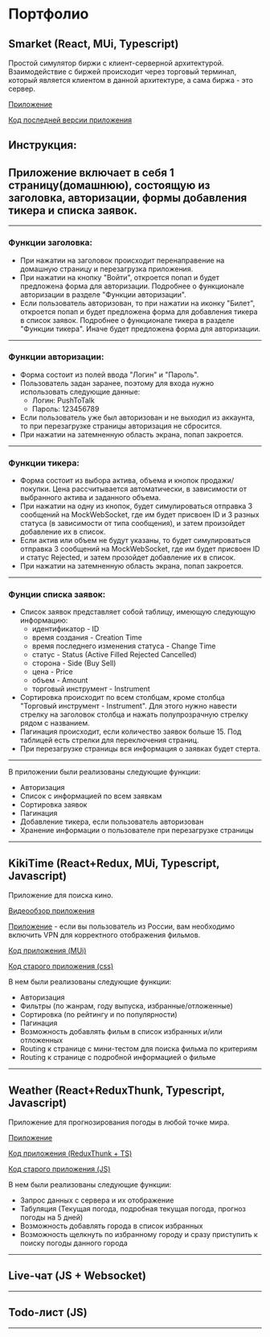 # **Портфолио**

## Smarket (React, MUi, Typescript)

Простой симулятор биржи с клиент-серверной архитектурой. Взаимодействие с биржей происходит через торговый терминал, который является клиентом в данной архитектуре, а сама биржа - это сервер.

[Приложение](https://pushtotalkme.github.io/Smarket/) 

[Код последней версии приложения](https://github.com/PushToTalkMe/Smarket/tree/release)

## Инструкция:
## Приложение включает в себя 1 страницу(домашнюю), состоящую из заголовка, авторизации, формы добавления тикера и списка заявок.
--------------------------------------
### Функции заголовка:
  - При нажатии на заголовок происходит перенаправение на домашную страницу и перезагрузка приложения.
  - При нажатии на кнопку "Войти", откроется попап и будет предложена форма для авторизации. Подробнее о функционале авторизации в разделе "Функции авторизации".
  - Если пользователь авторизован, то при нажатии на иконку "Билет", откроется попап и будет предложена форма для добавления тикера в список заявок. Подробнее о функционале тикера в разделе "Функции тикера". Иначе будет предложена форма для авторизации.
--------------------------------------
### Функции авторизации:
  - Форма состоит из полей ввода "Логин" и "Пароль".
  - Пользователь задан заранее, поэтому для входа нужно использовать следующие данные:
    - Логин: PushToTalk
    - Пароль: 123456789
  - Если пользователь уже был авторизован и не выходил из аккаунта, то при перезагрузке страницы авторизация не сбросится.
  - При нажатии на затемненную область экрана, попап закроется.
--------------------------------------
### Функции тикера:
  - Форма состоит из выбора актива, объема и кнопок продажи/покупки. Цена рассчитывается автоматически, в зависимости от выбранного актива и заданного объема.
  - При нажатии на одну из кнопок, будет симулироваться отправка 3 сообщений на MockWebSocket, где им будет присвоен ID и 3 разных статуса (в зависимости от типа сообщения), и затем произойдет добавление их в список.
  - Если актив или объем не будут указаны, то будет симулироваться отправка 3 сообщений на MockWebSocket, где им будет присвоен ID и статус Rejected, и затем прозойдет добавление их в список.
  - При нажатии на затемненную область экрана, попап закроется.
--------------------------------------   
### Фунции списка заявок:
  - Список заявок представляет собой таблицу, имеющую следующую информацию:
    - идентификатор - ID
    - время создания - Creation Time
    - время последнего изменения статуса - Change Time
    - статус - Status (Active Filled Rejected Cancelled)
    - сторона - Side (Buy Sell)
    - цена - Price
    - объем - Amount
    - торговый инструмент - Instrument
  - Сортировка происходит по всем столбцам, кроме столбца "Торговый инструмент - Instrument". Для этого нужно навести стрелку на заголовок столбца и нажать полупрозрачную стрелку рядом с названием.
  - Пагинация происходит, если количество заявок больше 15. Под таблицей есть стрелки для переключения страниц.
  - При перезагрузке страницы вся информация о заявках будет стерта.
--------------------------------------
В приложении были реализованы следующие функции:
  - Авторизация
  - Список с информацией по всем заявкам
  - Сортировка заявок
  - Пагинация
  - Добавление тикера, если пользователь авторизован
  - Хранение информации о пользователе при перезагрузке страницы
--------------------------------------

## KikiTime (React+Redux, MUi, Typescript, Javascript)

Приложение для поиска кино.

[Видеообзор приложения](https://www.youtube.com/watch?v=zSvlezL1NBU)

[Приложение](https://pushtotalkme.github.io/KikiTime/) - если вы пользователь из России, вам необходимо включить VPN для корректного отображения фильмов.

[Код приложения (MUi)](https://github.com/PushToTalkMe/KikiTime/tree/KikiTime_v1.5)

[Код старого приложения (css)](https://github.com/PushToTalkMe/KikiTime/tree/KikiTime_v1.0)

В нем были реализованы следующие функции:
  - Авторизация
  - Фильтры (по жанрам, году выпуска, избранные/отложенные)
  - Сортировка (по рейтингу и по популярности)
  - Пагинация
  - Возможность добавлять фильм в список избранных и/или отложенных
  - Routing к странице с мини-тестом для поиска фильма по критериям
  - Routing к странице с подробной информацией о фильме 

--------------------------------------

## Weather (React+ReduxThunk, Typescript, Javascript)

Приложение для прогнозирования погоды в любой точке мира.

[Приложение](https://pushtotalkme.github.io/Weather/)

[Код приложения (ReduxThunk + TS)](https://github.com/PushToTalkMe/Weather/tree/Weather_v1.3)

[Код старого приложения (JS)](https://github.com/PushToTalkMe/Weather/tree/Weather_v1.0)

В нем были реализованы следующие функции:
  - Запрос данных с сервера и их отображение
  - Табуляция (Текущая погода, подробная текущая погода, прогноз погоды на 5 дней)
  - Возможность добавлять города в список избранных
  - Возможность щелкнуть по избранному городу и сразу приступить к поиску погоды данного города

--------------------------------------

## Live-чат (JS + Websocket)

--------------------------------------

## Todo-лист (JS)

--------------------------------------

